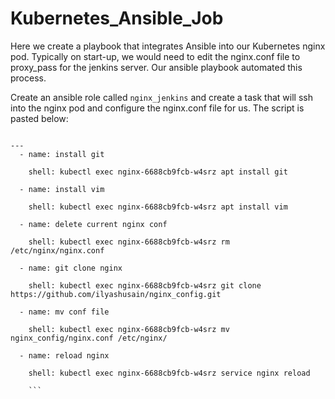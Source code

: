 # Kubernetes_Ansible_Job

Here we create a playbook that integrates Ansible into our Kubernetes nginx pod. Typically on start-up, we would need to edit the nginx.conf file to proxy_pass for the jenkins server. Our ansible playbook automated this process.

Create an ansible role called ```nginx_jenkins``` and create a task that will ssh into the nginx pod and configure the nginx.conf file for us. The script is pasted below:

```

---  
  - name: install git
  
    shell: kubectl exec nginx-6688cb9fcb-w4srz apt install git
    
  - name: install vim
  
    shell: kubectl exec nginx-6688cb9fcb-w4srz apt install vim
    
  - name: delete current nginx conf
  
    shell: kubectl exec nginx-6688cb9fcb-w4srz rm /etc/nginx/nginx.conf
    
  - name: git clone nginx
  
    shell: kubectl exec nginx-6688cb9fcb-w4srz git clone https://github.com/ilyashusain/nginx_config.git
    
  - name: mv conf file
  
    shell: kubectl exec nginx-6688cb9fcb-w4srz mv nginx_config/nginx.conf /etc/nginx/
    
  - name: reload nginx
  
    shell: kubectl exec nginx-6688cb9fcb-w4srz service nginx reload
    
    ```
